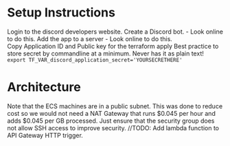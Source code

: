 # Setup Instructions
Login to the discord developers website. 
Create a Discord bot. - Look online to do this.
Add the app to a server - Look online to do this.  
Copy Application ID and Public key for the terraform apply
Best practice to store secret by commandline at a minimum. Never has it as plain text! ```export TF_VAR_discord_application_secret='YOURSECRETHERE'```

# Architecture
Note that the ECS machines are in a public subnet. This was done to reduce cost so we would not need a NAT Gateway that runs $0.045 per hour and adds $0.045 per GB processed. Just ensure that the security group does not allow SSH access to improve security.
//TODO: Add lambda function to API Gateway HTTP trigger.
